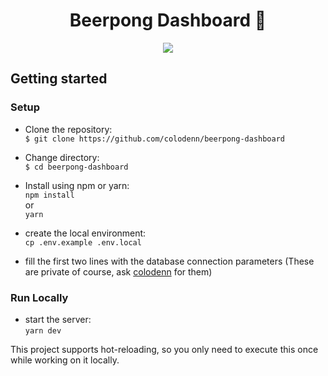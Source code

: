<div align="center">
  <h1>Beerpong Dashboard 🍻</h1>
  <image src="https://media.giphy.com/media/3o7abJISAFpHbEHEKQ/giphy.gif">
</div>
  
  ## Getting started
  ### Setup
  
  - Clone the repository:  
  `$ git clone https://github.com/colodenn/beerpong-dashboard`  

  - Change directory:   
  `$ cd beerpong-dashboard`
  - Install using npm or yarn:  
  `npm install`  <br/>
  or  <br/>
  `yarn`
  
  - create the local environment:  
  `cp .env.example .env.local`
  - fill the first two lines with the database connection parameters (These are private of course, ask [colodenn](https://github.com/colodenn) for them)

### Run Locally

- start the server:  
  `yarn dev`

This project supports hot-reloading, so you only need to execute this once while working on it locally.
